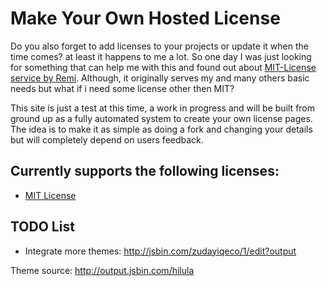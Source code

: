 Make Your Own Hosted License
========

Do you also forget to add licenses to your projects or update it when the time comes? at least it happens to me a lot. So one day I was just looking for something that can help me with this and found out about [MIT-License service by Remi](https://github.com/remy/mit-license). Although, it originally serves my and many others basic needs but what if i need some license other then MIT?

This site is just a test at this time, a work in progress and will be built from ground up as a fully automated system to create your own license pages. The idea is to make it as simple as doing a fork and changing your details but will completely depend on users feedback.

Currently supports the following licenses:
----

* [MIT License](/mit)

TODO List
----

* Integrate more themes: http://jsbin.com/zudayiqeco/1/edit?output


Theme source:
http://output.jsbin.com/hilula
